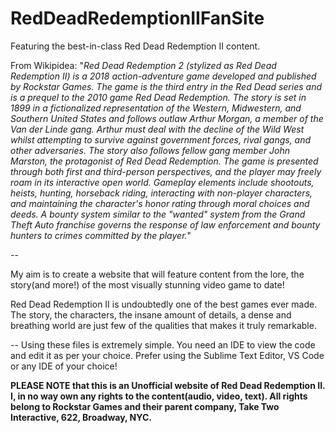 # RedDeadRedemptionIIFanSite
Featuring the best-in-class Red Dead Redemption II content.


From Wikipidea: "_Red Dead Redemption 2 (stylized as Red Dead Redemption II) is a 2018 action-adventure game developed and published by Rockstar Games. 
The game is the third entry in the Red Dead series and is a prequel to the 2010 game Red Dead Redemption. 
The story is set in 1899 in a fictionalized representation of the Western, Midwestern, and Southern United States and follows outlaw Arthur Morgan, a member of the Van der Linde gang. 
Arthur must deal with the decline of the Wild West whilst attempting to survive against government forces, rival gangs, and other adversaries. 
The story also follows fellow gang member John Marston, the protagonist of Red Dead Redemption.
The game is presented through both first and third-person perspectives, and the player may freely roam in its interactive open world. 
Gameplay elements include shootouts, heists, hunting, horseback riding, interacting with non-player characters, and maintaining the character's honor rating through moral choices and deeds. A bounty system similar to the "wanted" system from the Grand Theft Auto franchise governs the response of law enforcement and bounty hunters to crimes committed by the player._"

--

My aim is to create a website that will feature content from the lore, the story(and more!) of the most visually stunning video game to date!

Red Dead Redemption II is undoubtedly one of the best games ever made. The story, the characters, the insane amount of details, a dense and breathing world are just few of the qualities that makes it truly remarkable.

-- Using these files is extremely simple. You need an IDE to view the code and edit it as per your choice. Prefer using the Sublime Text Editor, VS Code or any IDE of your choice!

**PLEASE NOTE that this is an Unofficial website of Red Dead Redemption II. I, in no way own any rights to the content(audio, video, text). All rights belong to Rockstar Games and their parent company, Take Two Interactive, 622, Broadway, NYC.**
